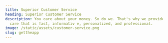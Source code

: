 ```yaml
---
title: Superior Customer Service
heading: Superior Customer Service
description: You care about your money. So do we. That's why we provide customer
  care that is fast, informativ e, personalized, and professional.
image: /static/assets/customer-service.png
slug: gettheapp
---
```

